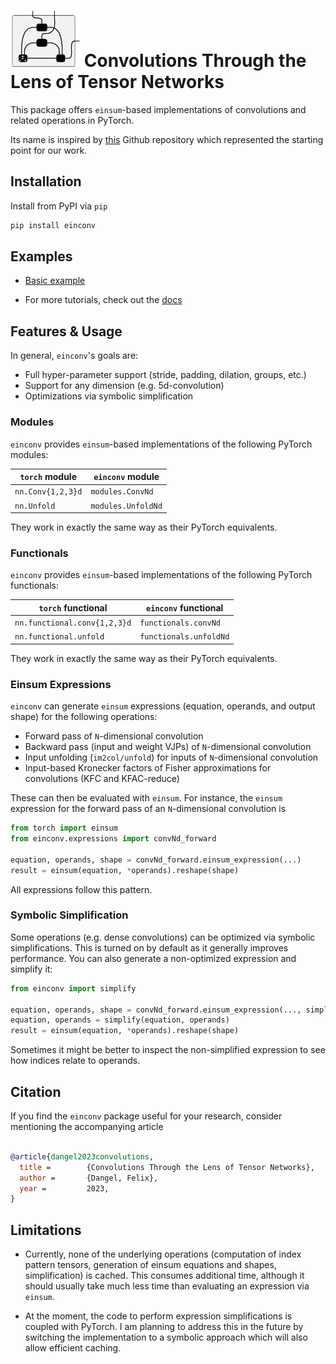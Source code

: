 # <img alt="Einconv:" src="./docs/logo_transparent.png" height="90"> Convolutions Through the Lens of Tensor Networks

This package offers `einsum`-based implementations of convolutions and related
operations in PyTorch.

Its name is inspired by [this](https://github.com/pfnet-research/einconv) Github
repository which represented the starting point for our work.

## Installation
Install from PyPI via `pip`

```sh
pip install einconv
```

## Examples

- [Basic
  example](https://einconv.readthedocs.io/en/latest/tutorials/basic_conv2d/)

- For more tutorials, check out the
  [docs](https://einconv.readthedocs.io/en/latest/)

## Features & Usage

In general, `einconv`'s goals are:

- Full hyper-parameter support (stride, padding, dilation, groups, etc.)
- Support for any dimension (e.g. 5d-convolution)
- Optimizations via symbolic simplification

### Modules

`einconv` provides `einsum`-based implementations of the following PyTorch modules:

| `torch` module    | `einconv` module   |
|-------------------|--------------------|
| `nn.Conv{1,2,3}d` | `modules.ConvNd`   |
| `nn.Unfold`       | `modules.UnfoldNd` |

They work in exactly the same way as their PyTorch equivalents.

### Functionals

`einconv` provides `einsum`-based implementations of the following PyTorch functionals:

| `torch` functional           | `einconv` functional   |
|------------------------------|------------------------|
| `nn.functional.conv{1,2,3}d` | `functionals.convNd`   |
| `nn.functional.unfold`       | `functionals.unfoldNd` |

They work in exactly the same way as their PyTorch equivalents.

### Einsum Expressions
`einconv` can generate `einsum` expressions (equation, operands, and output
shape) for the following operations:

- Forward pass of `N`-dimensional convolution
- Backward pass (input and weight VJPs) of `N`-dimensional convolution
- Input unfolding (`im2col/unfold`) for inputs of `N`-dimensional convolution
- Input-based Kronecker factors of Fisher approximations for convolutions (KFC
  and KFAC-reduce)

These can then be evaluated with `einsum`. For instance, the `einsum` expression
for the forward pass of an `N`-dimensional convolution is

```py
from torch import einsum
from einconv.expressions import convNd_forward

equation, operands, shape = convNd_forward.einsum_expression(...)
result = einsum(equation, *operands).reshape(shape)
```

All expressions follow this pattern.

### Symbolic Simplification

Some operations (e.g. dense convolutions) can be optimized via symbolic
simplifications. This is turned on by default as it generally improves
performance. You can also generate a non-optimized expression and simplify it:

```py
from einconv import simplify

equation, operands, shape = convNd_forward.einsum_expression(..., simplify=False)
equation, operands = simplify(equation, operands)
result = einsum(equation, *operands).reshape(shape)
```

Sometimes it might be better to inspect the non-simplified expression to see how
indices relate to operands.

## Citation

If you find the `einconv` package useful for your research, consider mentioning
the accompanying article

```bib

@article{dangel2023convolutions,
  title =        {Convolutions Through the Lens of Tensor Networks},
  author =       {Dangel, Felix},
  year =         2023,
}

```
## Limitations

- Currently, none of the underlying operations (computation of index pattern
  tensors, generation of einsum equations and shapes, simplification) is cached.
  This consumes additional time, although it should usually take much less time
  than evaluating an expression via `einsum`.

- At the moment, the code to perform expression simplifications is coupled with
  PyTorch. I am planning to address this in the future by switching the
  implementation to a symbolic approach which will also allow efficient caching.
